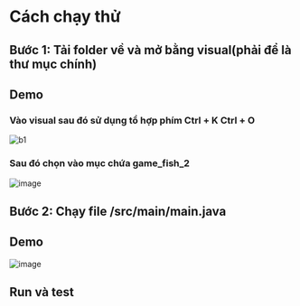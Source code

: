 # Cách chạy thử
## Bước 1: Tải folder về và mở bằng visual(phải để là thư mục chính)
## Demo

### Vào visual sau đó sử dụng tổ hợp phím Ctrl + K Ctrl + O
![b1](https://github.com/cuongvu513/OOP/assets/160999085/74174d4f-f7e0-43e3-b247-9708f3c6765c)


### Sau đó chọn vào mục chứa game_fish_2
![image](https://github.com/cuongvu513/OOP/assets/160999085/5fd3c62e-4d31-4116-930f-c92e67a1d5a5)

## Bước 2: Chạy file /src/main/main.java


## Demo
![image](https://github.com/cuongvu513/OOP/assets/160999085/52cc61d1-8436-4020-b3d2-6317aa549318)

## Run và test

